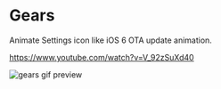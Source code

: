 # Gears

Animate Settings icon like iOS 6 OTA update animation.

https://www.youtube.com/watch?v=V_92zSuXd40

![gears gif preview](https://chr1s.dev/assets/gears2.gif)
